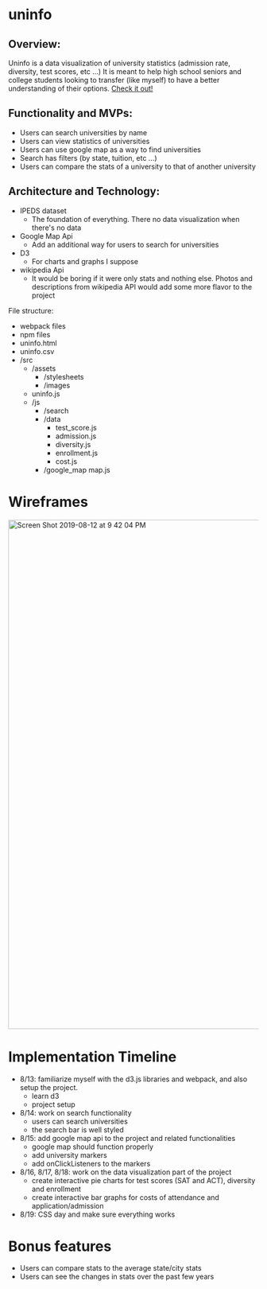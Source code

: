 # uninfo


## Overview: 

Uninfo is a data visualization of university statistics (admission rate, diversity, test scores, etc ...) It is meant to help high school seniors and college students looking to transfer (like myself) to have a better understanding of their options. <a href="luwilliam.me/uninfo">Check it out!</a>


## Functionality and MVPs:

* Users can search universities by name
* Users can view statistics of universities
* Users can use google map as a way to find universities
* Search has filters (by state, tuition, etc ...)
* Users can compare the stats of a university to that of another university

## Architecture and Technology:

* IPEDS dataset
   * The foundation of everything. There no data visualization when there's no data
* Google Map Api
   * Add an additional way for users to search for universities 
* D3
   * For charts and graphs I suppose
* wikipedia Api
   * It would be boring if it were only stats and nothing else. Photos and descriptions from wikipedia API would add some more flavor to the project 

File structure:


* webpack files
* npm files
* uninfo.html
* uninfo.csv
* /src 
    * /assets
        * /stylesheets
        * /images
    * uninfo.js
    * /js
        * /search 
        * /data
            * test_score.js
            * admission.js
            * diversity.js
            * enrollment.js
            * cost.js
        * /google_map
            map.js
            
# Wireframes
    
<img width="1024" alt="Screen Shot 2019-08-12 at 9 42 04 PM" src="https://user-images.githubusercontent.com/40703541/62909411-83531300-bd4a-11e9-8fe0-4e6c3069c236.png">

# Implementation Timeline 

* 8/13: familiarize myself with the d3.js libraries and webpack, and also setup the project.
    * learn d3
    * project setup
* 8/14: work on search functionality 
    * users can search universities
    * the search bar is well styled
* 8/15: add google map api to the project and related functionalities
    * google map should function properly
    * add university markers
    * add onClickListeners to the markers
* 8/16, 8/17, 8/18: work on the data visualization part of the project
    * create interactive pie charts for test scores (SAT and ACT), diversity and enrollment
    * create interactive bar graphs for costs of attendance and application/admission
* 8/19: CSS day and make sure everything works

# Bonus features

* Users can compare stats to the average state/city stats
* Users can see the changes in stats over the past few years



